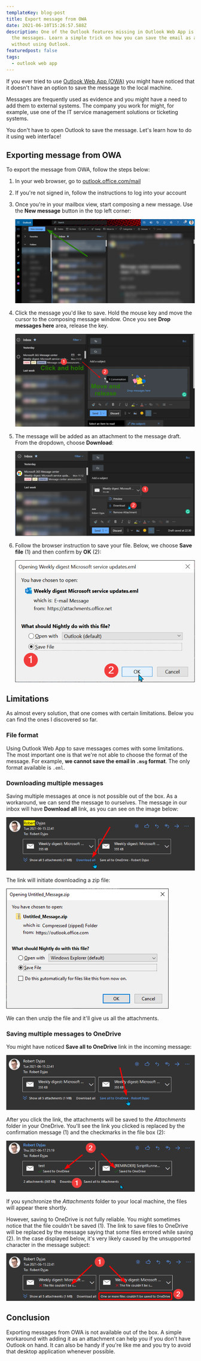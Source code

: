 ```yaml
---
templateKey: blog-post
title: Export message from OWA
date: 2021-06-10T15:26:57.588Z
description: One of the Outlook features missing in Outlook Web App is exporting
  the messages. Learn a simple trick on how you can save the email as a file,
  without using Outlook.
featuredpost: false
tags:
  - outlook web app
---
```

If you ever tried to use [Outlook Web App (OWA)](https://support.microsoft.com/en-us/office/getting-started-in-outlook-web-app-0062c7be-f8e3-486e-8b14-5c1f793ceefd) you might have noticed that it doesn't have an option to save the message to the local machine.

Messages are frequently used as evidence and you might have a need to add them to external systems. The company you work for might, for example, use one of the IT service management solutions or ticketing systems.

You don't have to open Outlook to save the message. Let's learn how to do it using web interface!

## Exporting message from OWA

To export the message from OWA, follow the steps below:

1. In your web browser, go to [outlook.office.com/mail](https://outlook.office.com/mail/)
2. If you're not signed in, follow the instructions to log into your account
3. Once you're in your mailbox view, start composing a new message. Use the **New message** button in the top left corner:

   ![Starting composing a new message from OWA](../../img/20210615-122811-mvpk6ngx8u.png)
4. Click the message you'd like to save. Hold the mouse key and move the cursor to the composing message window. Once you see **Drop messages here** area, release the key.

   ![Moving message to the composing area](../../img/20210615-222029-paxp5uqkix.png)
5. The message will be added as an attachment to the message draft. From the dropdown, choose **Download**:

   ![Clicking download from the dropdown](../../img/20210615-223034-elrufjcov6.png)
6. Follow the browser instruction to save your file. Below, we choose **Save file** (1) and then confirm by **OK** (2):

   ![Browser prompt to save the file](../../img/20210615-223346-hnrri7rlfq.png)

## Limitations

As almost every solution, that one comes with certain limitations. Below you can find the ones I discovered so far.

### File format

Using Outlook Web App to save messages comes with some limitations. The most important one is that we're not able to choose the format of the message. For example, **we cannot save the email in `.msg` format**. The only format available is `.eml`.

### Downloading multiple messages

Saving multiple messages at once is not possible out of the box. As a workaround, we can send the message to ourselves. The message in our inbox will have **Download all** link, as you can see on the image below:

![Download all link in OWA](../../img/20210617-210444-ulwkrgmtik.png)

The link will initiate downloading a zip file:

![Downloading file prompt](../../img/20210617-210733-dx1fay6gd2.png)

We can then unzip the file and it'll give us all the attachments.

### Saving multiple messages to OneDrive

You might have noticed **Save all to OneDrive** link in the incoming message:

![Save all to OneDrive link](../../img/20210617-211724-wlrscm8vdr.png)

After you click the link, the attachments will be saved to the *Attachments* folder in your OneDrive. You'll see the link you clicked is replaced by the confirmation message (1) and the checkmarks in the file box (2):

![Interface changes after saving the attachments](../../img/20210617-212207-e9ohuohh2x.png)

If you synchronize the *Attachments* folder to your local machine, the files will appear there shortly.

However, saving to OneDrive is not fully reliable. You might sometimes notice that the file couldn't be saved (1). The link to save files to OneDrive will be replaced by the message saying that some files errored while saving (2). In the case displayed below, it's very likely caused by the unsupported character in the message subject:

![Error indicators for saving attachments to OneDrive](../../img/20210617-212620-ucphckp8jn.png)

## Conclusion

Exporting messages from OWA is not available out of the box. A simple workaround with adding it as an attachment can help you if you don't have Outlook on hand. It can also be handy if you're like me and you try to avoid that desktop application whenever possible.